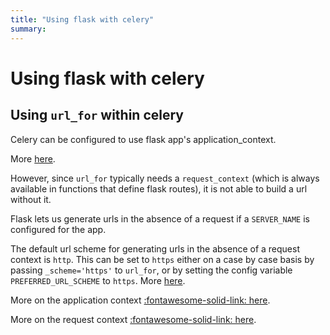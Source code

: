 ```yaml
---
title: "Using flask with celery"
summary:
---
```


Using flask with celery
===

Using `url_for` within celery
---

Celery can be configured to use flask app's application_context.

More [here](https://flask.palletsprojects.com/en/1.1.x/patterns/celery/).

However, since `url_for` typically needs a `request_context` (which is always
available in functions that define flask routes), it is not able to build a url
without it.

Flask lets us generate urls in the absence of a request if a `SERVER_NAME`
is configured for the app.

The default url scheme for generating urls in the absence of a request context
is `http`. This can be set to `https` either on a case by case basis by passing
`_scheme='https'` to `url_for`, or by setting the config variable
`PREFERRED_URL_SCHEME` to `https`. More
[here](https://flask.palletsprojects.com/en/1.1.x/config/).

More on the application context [:fontawesome-solid-link: here](https://flask-doc.readthedocs.io/en/latest/appcontext.html#app-context).

More on the request context [:fontawesome-solid-link: here](https://flask-doc.readthedocs.io/en/latest/reqcontext.html).
